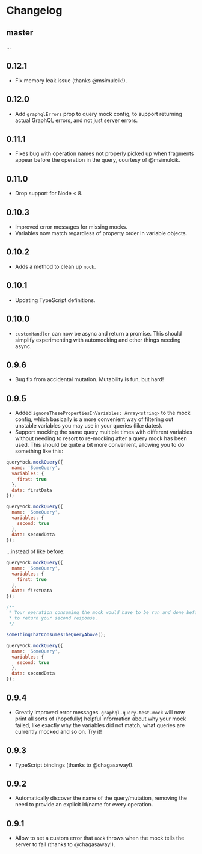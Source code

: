 # Changelog

## master

...

## 0.12.1

- Fix memory leak issue (thanks @msimulcik!).

## 0.12.0

- Add `graphqlErrors` prop to query mock config, to support returning actual GraphQL errors, and not just server errors.

## 0.11.1

- Fixes bug with operation names not properly picked up when fragments appear before the operation in the query, courtesy of @msimulcik.

## 0.11.0

- Drop support for Node < 8.

## 0.10.3

- Improved error messages for missing mocks.
- Variables now match regardless of property order in variable objects.

## 0.10.2

- Adds a method to clean up `nock`.

## 0.10.1

- Updating TypeScript definitions.

## 0.10.0

- `customHandler` can now be async and return a promise. This should simplify experimenting with automocking and other things needing async.

## 0.9.6

- Bug fix from accidental mutation. Mutability is fun, but hard!

## 0.9.5

- Added `ignoreThesePropertiesInVariables: Array<string>` to the mock config, which basically is a more convenient way of
  filtering out unstable variables you may use in your queries (like dates).
- Support mocking the same query multiple times with different variables without needing to resort to re-mocking after
  a query mock has been used. This should be quite a bit more convenient, allowing you to do something like this:

```javascript
queryMock.mockQuery({
  name: 'SomeQuery',
  variables: {
    first: true
  },
  data: firstData
});

queryMock.mockQuery({
  name: 'SomeQuery',
  variables: {
    second: true
  },
  data: secondData
});
```

...instead of like before:

```javascript
queryMock.mockQuery({
  name: 'SomeQuery',
  variables: {
    first: true
  },
  data: firstData
});

/**
 * Your operation consuming the mock would have to be run and done before you could re-mock the query
 * to return your second response.
 */

someThingThatConsumesTheQueryAbove();

queryMock.mockQuery({
  name: 'SomeQuery',
  variables: {
    second: true
  },
  data: secondData
});
```

## 0.9.4

- Greatly improved error messages. `graphql-query-test-mock` will now print all sorts of (hopefully) helpful
  information about why your mock failed, like exactly why the variables did not match, what queries are currently mocked
  and so on. Try it!

## 0.9.3

- TypeScript bindings (thanks to @chagasaway!).

## 0.9.2

- Automatically discover the name of the query/mutation, removing the need to provide an explicit
  id/name for every operation.

## 0.9.1

- Allow to set a custom error that `nock` throws when the mock tells the server to fail (thanks to @chagasaway!).
